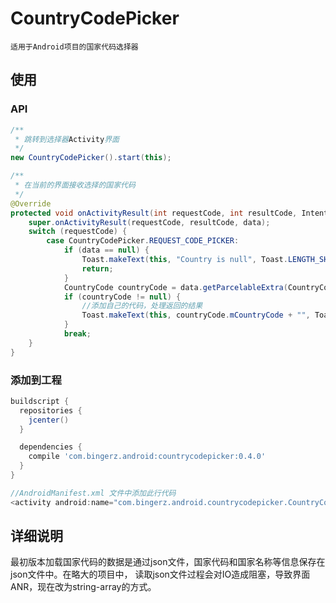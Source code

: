 # CountryCodePicker

    适用于Android项目的国家代码选择器

## 使用

### API
```java
/**
 * 跳转到选择器Activity界面
 */
new CountryCodePicker().start(this);

/**
 * 在当前的界面接收选择的国家代码
 */
@Override
protected void onActivityResult(int requestCode, int resultCode, Intent data) {
    super.onActivityResult(requestCode, resultCode, data);
    switch (requestCode) {
        case CountryCodePicker.REQUEST_CODE_PICKER:
            if (data == null) {
                Toast.makeText(this, "Country is null", Toast.LENGTH_SHORT).show();
                return;
            }
            CountryCode countryCode = data.getParcelableExtra(CountryCodePicker.EXTRA_CODE);
            if (countryCode != null) {
                //添加自己的代码，处理返回的结果
                Toast.makeText(this, countryCode.mCountryCode + "", Toast.LENGTH_SHORT).show();
            }
            break;
    }
}
```

### 添加到工程

```groovy
buildscript {
  repositories {
    jcenter()
  }

  dependencies {
    compile 'com.bingerz.android:countrycodepicker:0.4.0'
  }
}
```

```java
//AndroidManifest.xml 文件中添加此行代码
<activity android:name="com.bingerz.android.countrycodepicker.CountryCodeActivity" />
```
## 详细说明

最初版本加载国家代码的数据是通过json文件，国家代码和国家名称等信息保存在json文件中。在略大的项目中，
读取json文件过程会对IO造成阻塞，导致界面ANR，现在改为string-array的方式。